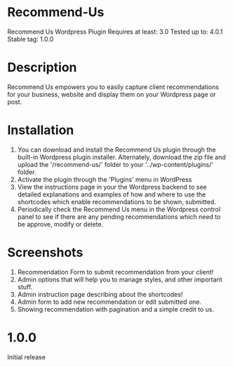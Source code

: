 Recommend-Us
============

Recommend Us Wordpress Plugin
Requires at least: 3.0
Tested up to: 4.0.1
Stable tag: 1.0.0


Description
===========
Recommend Us empowers you to easily capture client recommendations for your business, website and display them on your Wordpress page or post.


Installation
============
1. You can download and install the Recommend Us plugin through the built-in Wordpress plugin installer. Alternately, download the zip file and upload the '/recommend-us/' folder to your '../wp-content/plugins/' folder.
2. Activate the plugin through the 'Plugins' menu in WordPress
3. View the instructions page in your the Wordpress backend to see detailed explanations and examples of how and where to use the shortcodes which enable recommendations to be shown, submitted.
4. Periodically check the Recommend Us menu in the Wordpress control panel to see if there are any pending recommendations which need to be approve, modify or delete.


Screenshots
===========
1. Recommendation Form to submit recommendation from your client!
2. Admin options that will help you to manage styles, and other important stuff.
3. Admin instruction page describing about the shortcodes!
4. Admin form to add new recommendation or edit submitted one.
5. Showing recommendation with pagination and a simple credit to us.


1.0.0
=====
Initial release
